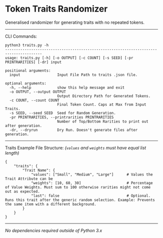 # Token Traits Randomizer
Generalised randomizer for generating traits with no repeated tokens.

-----
CLI Commands:

```
python3 traits.py -h
---------------------------------------------------------------------------------------
usage: traits.py [-h] [-o OUTPUT] [-c COUNT] [-s SEED] [-pr PRINTRARITIES] [-dr] input

positional arguments:
  input                 Input File Path to traits .json file.

optional arguments:
  -h, --help            show this help message and exit
  -o OUTPUT, --output OUTPUT
                        Output Directory Path for Generated Tokens.
  -c COUNT, --count COUNT
                        Final Token Count. Caps at Max from Input Traits.
  -s SEED, --seed SEED  Seed for Random Generation.
  -pr PRINTRARITIES, --printrarities PRINTRARITIES
                        Number of Top/Bottom Rarities to print out after generation.
  -dr, --dryrun         Dry Run. Doesn't generate files after generation.
```

-----

Traits Example File Structure: *(`values` and `weights` must have equal list length)*
````
{
    "traits": {
        "Trait Name": {
            "values": ["Small", "Medium", "Large"]      # Values the Trait Attribute can be
            "weights": [10, 60, 30]                     # Percentage of Value Weights. Must sum to 100 otherwise rarities might not come out as expected.
            "last": false                               # Optional. Runs this trait after the generic random selection. Example: Prevents the same item with a different background.
        }
    }
}
````

-----

_No dependencies required outside of Python 3.x_
